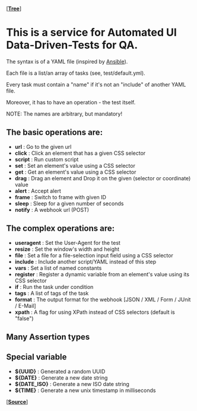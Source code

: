 [**[Tree](https://github.com/freaker2k7/ui-data-driven-tests)**]


# This is a service for Automated UI Data-Driven-Tests for QA.


The syntax is of a YAML file (inspired by [Ansible](https://ansible.com)).


Each file is a list/an array of tasks (see, test/default.yml).

Every task must contain a "name" if it's not an "include" of another YAML file.

Moreover, it has to have an operation - the test itself.

NOTE: The names are arbitrary, but mandatory!


## The basic operations are:

- **url**          : Go to the given url
- **click**        : Click an element that has a given CSS selector
- **script**       : Run custom script
- **set**          : Set an element's value using a CSS selector
- **get**          : Get an element's value using a CSS selector
- **drag**         : Drag an element and Drop it on the given (selector or coordinate) value
- **alert**        : Accept alert
- **frame**        : Switch to frame with given ID
- **sleep**        : Sleep for a given number of seconds
- **notify**       : A webhook url (POST)


## The complex operations are:

- **useragent**    : Set the User-Agent for the test
- **resize**       : Set the window's width and height
- **file**         : Set a file for a file-selection input field using a CSS selector
- **include**      : Include another script/YAML instead of this step
- **vars**         : Set a list of named constants
- **register**     : Register a dynamic variable from an element's value using its CSS selector
- **if**           : Run the task under condition
- **tags**         : A list of tags of the task
- **format**       : The output format for the webhook [JSON / XML / Form / JUnit / E-Mail]
- **xpath**        : A flag for using XPath instead of CSS selectors (default is "false")

## Many Assertion types

## Special variable

- **${UUID}**      : Generated a random UUID
- **${DATE}**      : Generate a new date string
- **${DATE_ISO}**  : Generate a new ISO date string
- **${TIME}**      : Generate a new unix timestamp in milliseconds


[**[Source](https://github.com/freaker2k7/ui-data-driven-tests/blob/master/1-Intro.md)**]
